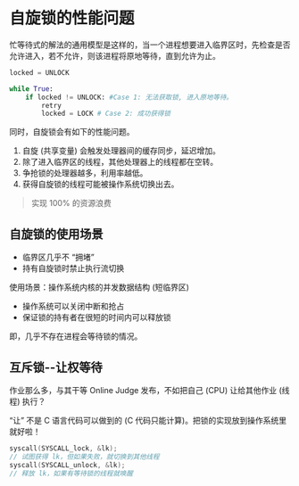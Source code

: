 # 自旋锁的性能问题

忙等待式的解法的通用模型是这样的，当一个进程想要进入临界区时，先检查是否允许进入，若不允许，则该进程将原地等待，直到允许为止。

```python
locked = UNLOCK

while True:
    if locked != UNLOCK: #Case 1: 无法获取锁, 进入原地等待。
        retry
        locked = LOCK # Case 2: 成功获得锁
```

同时，自旋锁会有如下的性能问题。

1. 自旋 (共享变量) 会触发处理器间的缓存同步，延迟增加。
2. 除了进入临界区的线程，其他处理器上的线程都在空转。
3. 争抢锁的处理器越多，利用率越低。
4. 获得自旋锁的线程可能被操作系统切换出去。

> 实现 100% 的资源浪费

## 自旋锁的使用场景

- 临界区几乎不 “拥堵”
- 持有自旋锁时禁止执行流切换

使用场景：操作系统内核的并发数据结构 (短临界区)

- 操作系统可以关闭中断和抢占
- 保证锁的持有者在很短的时间内可以释放锁

即，几乎不存在进程会等待锁的情况。

## 互斥锁--让权等待

作业那么多，与其干等 Online Judge 发布，不如把自己 (CPU) 让给其他作业 (线程) 执行？

“让” 不是 C 语言代码可以做到的 (C 代码只能计算)。把锁的实现放到操作系统里就好啦！

```cpp
syscall(SYSCALL_lock, &lk);
// 试图获得 lk，但如果失败，就切换到其他线程
syscall(SYSCALL_unlock, &lk);
// 释放 lk，如果有等待锁的线程就唤醒
```
